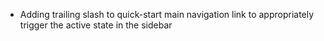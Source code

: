 - Adding trailing slash to quick-start main navigation link to appropriately trigger the active state in the sidebar